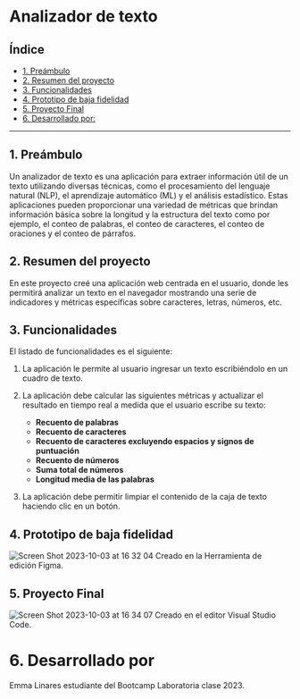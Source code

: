 # Analizador de texto

## Índice

* [1. Preámbulo](#1-preámbulo)
* [2. Resumen del proyecto](#2-resumen-del-proyecto)
* [3. Funcionalidades](#3-funcionalidades)
* [4. Prototipo de baja fidelidad](#4-Prototipo-de-baja-fidelidad)
* [5. Proyecto Final](#5-Proyecto-Final)
* [6. Desarrollado por:](#6-Desarrollado-por)
***

## 1. Preámbulo

Un analizador de texto es una aplicación para extraer información útil de un
texto utilizando diversas técnicas, como el procesamiento del lenguaje
natural (NLP), el aprendizaje automático (ML) y el análisis estadístico.
Estas aplicaciones pueden proporcionar una variedad de métricas que brindan
información básica sobre la longitud y la estructura del texto como por
ejemplo, el conteo de palabras, el conteo de caracteres, el conteo de
oraciones y el conteo de párrafos. 

## 2. Resumen del proyecto

En este proyecto creé una aplicación web centrada en el usuario, donde les permitirá analizar un texto en el navegador mostrando una serie de indicadores y
métricas específicas sobre caracteres, letras, números, etc. 

## 3. Funcionalidades

El listado de funcionalidades es el siguiente:

1. La aplicación le permite al usuario ingresar un texto escribiéndolo en un cuadro de texto.

2. La aplicación debe calcular las siguientes métricas y actualizar el
resultado en tiempo real a medida que el usuario escribe su texto:

    - **Recuento de palabras**
    - **Recuento de caracteres**
    - **Recuento de caracteres excluyendo espacios y signos de puntuación**
    - **Recuento de números**
    - **Suma total de números**
    - **Longitud media de las palabras**

3. La aplicación debe permitir limpiar el contenido de la caja de texto haciendo
clic en un botón.

## 4. Prototipo de baja fidelidad
![Screen Shot 2023-10-03 at 16 32 04](https://github.com/Misswtson/DEV012-text-analyzer/assets/76451432/445d4f97-04e1-40f1-b545-81fc2b46f155)
Creado en la Herramienta de edición Figma.

## 5. Proyecto Final
![Screen Shot 2023-10-03 at 16 34 07](https://github.com/Misswtson/DEV012-text-analyzer/assets/76451432/3631ac89-988b-44c3-a92f-d5c36125cb50)
Creado en el editor Visual Studio Code.

# 6. Desarrollado por

Emma Linares estudiante del  Bootcamp Laboratoria clase 2023.
